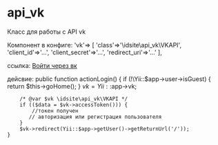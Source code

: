 # api_vk
Класс для работы с API vk

Компонент в конфиге:
'vk'=>
        [
            'class'=>'\idsite\api_vk\VKAPI',
            'client_id'=>'...',
            'client_secret'=>'...',
            'redirect_uri'=>'...'
        ],

ссылка:
  <a href="<?=Yii::$app->vk->getUrlOAuth()?>" onclick="window.open(this.href,'Вход через VK','width=600,height=500,resizable=yes,scrollbars=yes,status=yes');return false">Войти через вк</a>


дейсвие:
    public function actionLogin() {
        if (!\Yii::$app->user->isGuest) {
            return $this->goHome();
        }
        $vk = Yii::$app->vk;

        /* @var $vk \idsite\api_vk\VKAPI */
        if (($data = $vk->accessToken())) {
            //токен получен 
           // авторизация или регистрация пользователя
        }
        $vk->redirect(Yii::$app->getUser()->getReturnUrl('/'));
    }